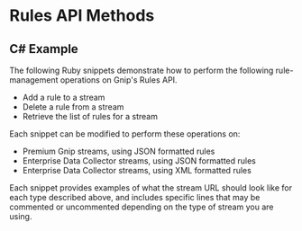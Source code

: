 <h1>Rules API Methods</h1>
<h2>C# Example</h2>
<p>The following Ruby snippets demonstrate how to perform the following rule-management operations on Gnip's Rules API.
<ul>
	<li>
		Add a rule to a stream</li>
	<li>
		Delete a rule from a stream</li>
	<li>
		Retrieve the list of rules for a stream</li>
</ul>
</p>
<p>Each snippet can be modified to perform these operations on:
<ul>
	<li>
		Premium Gnip streams, using JSON formatted rules</li>
	<li>
		Enterprise Data Collector streams, using JSON formatted rules</li>
	<li>
		Enterprise Data Collector streams, using XML formatted rules</li>
</ul>
Each snippet provides examples of what the stream URL should look like for each type described above, and includes specific lines that may be commented or uncommented depending on the type of stream you are using.</p>
